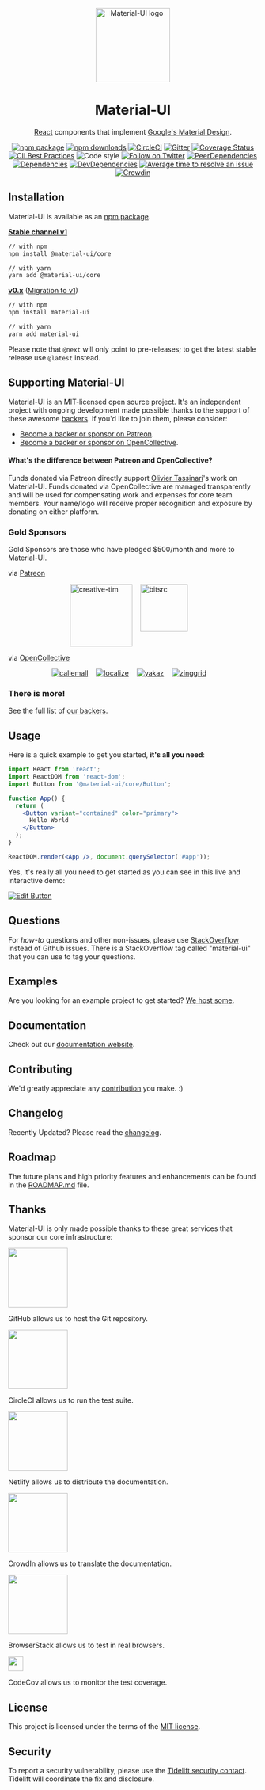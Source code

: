 <p align="center">
  <a href="https://material-ui.com/" rel="noopener" target="_blank"><img width="150" src="https://material-ui.com/static/images/material-ui-logo.svg" alt="Material-UI logo"></a></p>
</p>

<h1 align="center">Material-UI</h1>

<div align="center">

[React](http://facebook.github.io/react/) components that implement [Google's Material Design](https://www.google.com/design/spec/material-design/introduction.html).

[![npm package](https://img.shields.io/npm/v/@material-ui/core/latest.svg)](https://www.npmjs.com/package/@material-ui/core)
[![npm downloads](https://img.shields.io/npm/dm/@material-ui/core.svg)](https://www.npmjs.com/package/@material-ui/core)
[![CircleCI](https://img.shields.io/circleci/project/github/mui-org/material-ui/master.svg)](https://circleci.com/gh/mui-org/material-ui/tree/master)
[![Gitter](https://img.shields.io/badge/gitter-join%20chat-f81a65.svg)](https://gitter.im/callemall/material-ui?utm_source=badge&utm_medium=badge&utm_campaign=pr-badge&utm_content=badge)
[![Coverage Status](https://img.shields.io/codecov/c/github/mui-org/material-ui/master.svg)](https://codecov.io/gh/mui-org/material-ui/branch/master)
[![CII Best Practices](https://bestpractices.coreinfrastructure.org/projects/1320/badge)](https://bestpractices.coreinfrastructure.org/projects/1320)
![Code style](https://img.shields.io/badge/code_style-prettier-ff69b4.svg)
[![Follow on Twitter](https://img.shields.io/twitter/follow/MaterialUI.svg?label=follow+Material-UI)](https://twitter.com/MaterialUI)
[![PeerDependencies](https://img.shields.io/david/peer/mui-org/material-ui.svg)](https://david-dm.org/mui-org/material-ui?type=peer&path=packages/material-ui)
[![Dependencies](https://img.shields.io/david/mui-org/material-ui.svg)](https://david-dm.org/mui-org/material-ui?path=packages/material-ui)
[![DevDependencies](https://img.shields.io/david/dev/mui-org/material-ui.svg)](https://david-dm.org/mui-org/material-ui?type=dev)
[![Average time to resolve an issue](http://isitmaintained.com/badge/resolution/mui-org/material-ui.svg)](http://isitmaintained.com/project/mui-org/material-ui "Average time to resolve an issue")
[![Crowdin](https://d322cqt584bo4o.cloudfront.net/material-ui-docs/localized.svg?cache=v1)](https://translate.material-ui.com/project/material-ui-docs)

</div>

## Installation

Material-UI is available as an [npm package](https://www.npmjs.com/package/@material-ui/core).

**[Stable channel v1](https://material-ui.com/)**
```sh
// with npm
npm install @material-ui/core

// with yarn
yarn add @material-ui/core
```

**[v0.x](https://v0.material-ui.com/)** ([Migration to v1](https://material-ui.com/guides/migration-v0x/))
```sh
// with npm
npm install material-ui

// with yarn
yarn add material-ui
```


Please note that `@next` will only point to pre-releases; to get the latest stable release use `@latest` instead.

## Supporting Material-UI

Material-UI is an MIT-licensed open source project. It's an independent project with ongoing development made possible thanks to the support of these awesome [backers](/BACKERS.md). If you'd like to join them, please consider:
- [Become a backer or sponsor on Patreon](https://www.patreon.com/oliviertassinari).
- [Become a backer or sponsor on OpenCollective](https://opencollective.com/material-ui).

#### What's the difference between Patreon and OpenCollective?

Funds donated via Patreon directly support [Olivier Tassinari](https://github.com/oliviertassinari)'s work on Material-UI.
Funds donated via OpenCollective are managed transparently and will be used for compensating work and expenses for core team members.
Your name/logo will receive proper recognition and exposure by donating on either platform.

### Gold Sponsors

Gold Sponsors are those who have pledged $500/month and more to Material-UI.

via [Patreon](https://www.patreon.com/oliviertassinari)

<p style="display: flex; justify-content: center;">
  <a href="https://www.creative-tim.com/?utm_source=material-ui&utm_medium=docs&utm_campaign=homepage" rel="noopener" target="_blank" style="margin-right: 16px;"><img width="126" src="https://avatars1.githubusercontent.com/u/20172349?s=378" alt="creative-tim" title="Premium Themes"></a>
  <a href="https://bitsrc.io" rel="noopener" target="_blank" style="margin-right: 16px;"><img width="96" src="https://avatars1.githubusercontent.com/u/24789812?s=192" alt="bitsrc" title="The fastest way to share code"></a>
</p>

via [OpenCollective](https://opencollective.com/material-ui)

<p style="display: flex; justify-content: center; flex-wrap: wrap;">
  <a data-ga-event-category="sponsors" data-ga-event-action="logo" data-ga-event-label="callemall" href="https://www.call-em-all.com" rel="noopener" target="_blank" style="margin-right: 16px;"><img src="https://images.opencollective.com/proxy/images?src=https%3A%2F%2Fopencollective-production.s3-us-west-1.amazonaws.com%2Ff4053300-e0ea-11e7-acf0-0fa7c0509f4e.png&height=100" alt="callemall" title="The easy way to message your group"></a>
  <a data-ga-event-category="sponsors" data-ga-event-action="logo" data-ga-event-label="localize" href="https://localizejs.com" rel="noopener" target="_blank" style="margin-right: 16px;"><img src="https://images.opencollective.com/proxy/images?src=https%3A%2F%2Fopencollective-production.s3-us-west-1.amazonaws.com%2F629dea80-f1ae-11e8-b356-a5942970e22b.png&height=65" alt="localize" title="Application translation & localization platform"></a>
  <a data-ga-event-category="sponsors" data-ga-event-action="logo" data-ga-event-label="yakaz" href="https://yakaz.com" rel="noopener" target="_blank" style="margin-right: 16px;"><img src="https://images.opencollective.com/proxy/images?src=https%3A%2F%2Fopencollective-production.s3-us-west-1.amazonaws.com%2Fb47b9630-1586-11e9-a4d4-47c0a7133bdc.png&height=80" alt="yakaz" title="Search classified ads"></a>
  <a data-ga-event-category="sponsors" data-ga-event-action="logo" data-ga-event-label="zinggrid" href="https://www.zinggrid.com/" rel="noopener" target="_blank" style="margin-right: 16px;"><img src="https://images.opencollective.com/proxy/images?src=https%3A%2F%2Fopencollective-production.s3-us-west-1.amazonaws.com%2F453226e0-258a-11e9-ac89-996ff9caccb7.png&height=45" alt="zinggrid" title="Makes powerful grids easy"></a>
</p>

### There is more!

See the full list of [our backers](https://material-ui.com/discover-more/backers/).

## Usage

Here is a quick example to get you started, **it's all you need**:

```jsx
import React from 'react';
import ReactDOM from 'react-dom';
import Button from '@material-ui/core/Button';

function App() {
  return (
    <Button variant="contained" color="primary">
      Hello World
    </Button>
  );
}

ReactDOM.render(<App />, document.querySelector('#app'));
```

Yes, it's really all you need to get started as you can see in this live and interactive demo:

[![Edit Button](https://codesandbox.io/static/img/play-codesandbox.svg)](https://codesandbox.io/s/4j7m47vlm4)

## Questions

For *how-to* questions and other non-issues,
please use [StackOverflow](http://stackoverflow.com/questions/tagged/material-ui) instead of Github issues.
There is a StackOverflow tag called "material-ui" that you can use to tag your questions.

## Examples

Are you looking for an example project to get started?
[We host some](https://material-ui.com/getting-started/example-projects/).

## Documentation

Check out our [documentation website](https://material-ui.com/).

## Contributing

We'd greatly appreciate any [contribution](/CONTRIBUTING.md) you make. :)

## Changelog

Recently Updated?
Please read the [changelog](https://github.com/mui-org/material-ui/releases).

## Roadmap

The future plans and high priority features and enhancements can be found in the [ROADMAP.md](https://material-ui.com/discover-more/roadmap/) file.

## Thanks

Material-UI is only made possible thanks to these great services that sponsor our core infrastructure:

[<img src="https://github.githubassets.com/images/modules/logos_page/GitHub-Logo.png" width="120">](https://github.com/)

GitHub allows us to host the Git repository.

[<img src="https://assets.brandfolder.com/otz6k5-cj8pew-e4rk9u/element.png?v=1501538594" width="120">](https://circleci.com/)

CircleCI allows us to run the test suite.

[<img src="https://cdn.netlify.com/15ecf59b59c9d04b88097c6b5d2c7e8a7d1302d0/1b6d6/img/press/logos/full-logo-light.svg" width="120">](https://www.netlify.com/)

Netlify allows us to distribute the documentation.

[<img src="https://support.crowdin.com/assets/logos/crowdin-logo1-small.png" width="120">](https://crowdin.com/)

CrowdIn allows us to translate the documentation.

[<img src="https://www.browserstack.com/images/mail/browserstack-logo-footer.png" width="120">](https://www.browserstack.com/)

BrowserStack allows us to test in real browsers.

[<img src="https://raw.githubusercontent.com/codecov/media/master/logos/icon-50.png" height="30">](https://codecov.io/)

CodeCov allows us to monitor the test coverage.

## License

This project is licensed under the terms of the
[MIT license](/LICENSE).

## Security

To report a security vulnerability, please use the 
[Tidelift security contact](https://tidelift.com/security).
Tidelift will coordinate the fix and disclosure.
